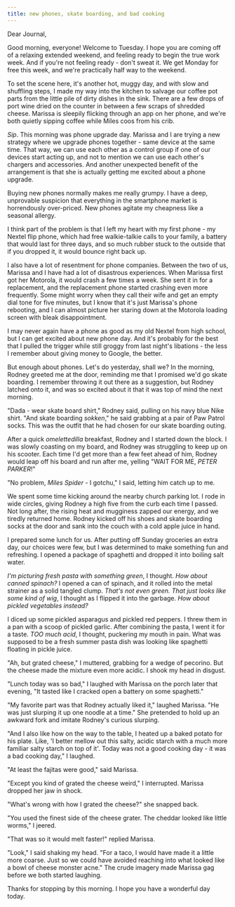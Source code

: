 ```yaml
---
title: new phones, skate boarding, and bad cooking
---
```


Dear Journal,

Good morning, everyone!  Welcome to Tuesday.  I hope you are coming
off of a relaxing extended weekend, and feeling ready to begin the
true work week.  And if you're not feeling ready - don't sweat it.  We
get Monday for free this week, and we're practically half way to the
weekend.

To set the scene here, it's another hot, muggy day, and with slow and
shuffling steps, I made my way into the kitchen to salvage our coffee
pot parts from the little pile of dirty dishes in the sink.  There are
a few drops of port wine dried on the counter in between a few scraps
of shredded cheese.  Marissa is sleepily flicking through an app on
her phone, and we're both quietly sipping coffee while Miles coos from
his crib.

_Sip_.  This morning was phone upgrade day.  Marissa and I are trying
a new strategy where we upgrade phones together - same device at the
same time.  That way, we can use each other as a control group if one
of our devices start acting up, and not to mention we can use each
other's chargers and accessories.  And another unexpected benefit of
the arrangement is that she is actually getting me excited about a
phone upgrade.

Buying new phones normally makes me really grumpy.  I have a deep,
unprovable suspicion that everything in the smartphone market is
horrendously over-priced.  New phones agitate my cheapness like a
seasonal allergy.

I think part of the problem is that I left my heart with my first
phone - my Nextel flip phone, which had free walkie-talkie calls to
your family, a battery that would last for three days, and so much
rubber stuck to the outside that if you dropped it, it would bounce
right back up.

I also have a lot of resentment for phone companies.  Between the two
of us, Marissa and I have had a lot of disastrous experiences.  When
Marissa first got her Motorola, it would crash a few times a week.
She sent it in for a replacement, and the replacement phone started
crashing even more frequently.  Some might worry when they call their
wife and get an empty dial tone for five minutes, but I know that it's
just Marissa's phone rebooting, and I can almost picture her staring
down at the Motorola loading screen with bleak disappointment.

I may never again have a phone as good as my old Nextel from high
school, but I can get excited about new phone day.  And it's probably
for the best that I pulled the trigger while still groggy from last
night's libations - the less I remember about giving money to Google,
the better.

But enough about phones.  Let's do yesterday, shall we?  In the
morning, Rodney greeted me at the door, reminding me that I promised
we'd go skate boarding.  I remember throwing it out there as a
suggestion, but Rodney latched onto it, and was so excited about it
that it was top of mind the next morning.

"Dada - wear skate board shirt," Rodney said, pulling on his navy blue
Nike shirt.  "And skate boarding _sokken_," he said grabbing at a pair
of Paw Patrol socks.  This was the outfit that he had chosen for our
skate boarding outing.

After a quick _omelettedilla_ breakfast, Rodney and I started down the
block.  I was slowly coasting on my board, and Rodney was struggling
to keep up on his scooter.  Each time I'd get more than a few feet
ahead of him, Rodney would leap off his board and run after me,
yelling "WAIT FOR ME, _PETER PARKER_!"

"No problem, _Miles Spider_ - I gotchu," I said, letting him catch up
to me.

We spent some time kicking around the nearby church parking lot.  I
rode in wide circles, giving Rodney a high five from the curb each
time I passed.  Not long after, the rising heat and mugginess zapped
our energy, and we tiredly returned home.  Rodney kicked off his shoes
and skate boarding socks at the door and sank into the couch with a
cold apple juice in hand.

I prepared some lunch for us.  After putting off Sunday groceries an
extra day, our choices were few, but I was determined to make
something fun and refreshing.  I opened a package of spaghetti and
dropped it into boiling salt water.

_I'm picturing fresh pasta with something green_, I thought.  _How
about canned spinach?_  I opened a can of spinach, and it rolled into
the metal strainer as a solid tangled clump.  _That's not even green.
That just looks like some kind of wig_, I thought as I flipped it into
the garbage.  _How about pickled vegetables instead?_

I diced up some pickled asparagus and pickled red peppers.  I threw
them in a pan with a scoop of pickled garlic.  After combining the
pasta, I went it for a taste.  _TOO much acid_, I thought, puckering
my mouth in pain.  What was supposed to be a fresh summer pasta dish
was looking like spaghetti floating in pickle juice.

"Ah, but grated cheese," I muttered, grabbing for a wedge of
pecorino.  But the cheese made the mixture even more acidic.  I shook
my head in disgust.

"Lunch today was so bad," I laughed with Marissa on the porch later
that evening, "It tasted like I cracked open a battery on some
spaghetti."

"My favorite part was that Rodney actually liked it," laughed Marissa.
"He was just slurping it up one noodle at a time."  She pretended to
hold up an awkward fork and imitate Rodney's curious slurping.

"And I also like how on the way to the table, I heated up a baked
potato for his plate.  Like, 'I better mellow out this salty, acidic
starch with a much more familiar salty starch on top of it'.  Today
was not a good cooking day - it was a bad cooking day," I laughed.

"At least the fajitas were good," said Marissa.

"Except you kind of grated the cheese weird," I interrupted.  Marissa
dropped her jaw in shock.

"What's wrong with how I grated the cheese?" she snapped back.

"You used the finest side of the cheese grater.  The cheddar looked
like little worms," I jeered.

"That was so it would melt faster!" replied Marissa.

"Look," I said shaking my head.  "For a taco, I would have made it a
little more coarse.  Just so we could have avoided reaching into what
looked like a bowl of cheese monster acne."  The crude imagery made
Marissa gag before we both started laughing.

Thanks for stopping by this morning.  I hope you have a wonderful day
today.

